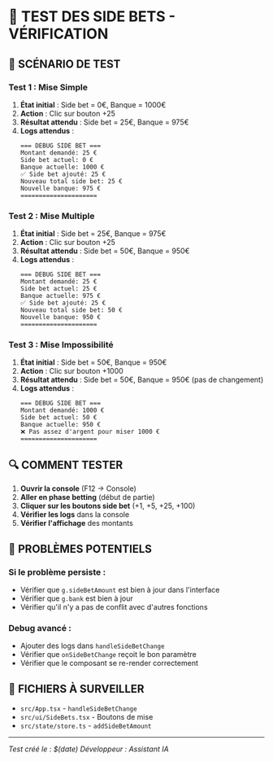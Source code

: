 # 🧪 TEST DES SIDE BETS - VÉRIFICATION

## 🎯 **SCÉNARIO DE TEST**

### **Test 1 : Mise Simple**
1. **État initial** : Side bet = 0€, Banque = 1000€
2. **Action** : Clic sur bouton +25
3. **Résultat attendu** : Side bet = 25€, Banque = 975€
4. **Logs attendus** :
   ```
   === DEBUG SIDE BET ===
   Montant demandé: 25 €
   Side bet actuel: 0 €
   Banque actuelle: 1000 €
   ✅ Side bet ajouté: 25 €
   Nouveau total side bet: 25 €
   Nouvelle banque: 975 €
   =====================
   ```

### **Test 2 : Mise Multiple**
1. **État initial** : Side bet = 25€, Banque = 975€
2. **Action** : Clic sur bouton +25
3. **Résultat attendu** : Side bet = 50€, Banque = 950€
4. **Logs attendus** :
   ```
   === DEBUG SIDE BET ===
   Montant demandé: 25 €
   Side bet actuel: 25 €
   Banque actuelle: 975 €
   ✅ Side bet ajouté: 25 €
   Nouveau total side bet: 50 €
   Nouvelle banque: 950 €
   =====================
   ```

### **Test 3 : Mise Impossibilité**
1. **État initial** : Side bet = 50€, Banque = 950€
2. **Action** : Clic sur bouton +1000
3. **Résultat attendu** : Side bet = 50€, Banque = 950€ (pas de changement)
4. **Logs attendus** :
   ```
   === DEBUG SIDE BET ===
   Montant demandé: 1000 €
   Side bet actuel: 50 €
   Banque actuelle: 950 €
   ❌ Pas assez d'argent pour miser 1000 €
   =====================
   ```

## 🔍 **COMMENT TESTER**

1. **Ouvrir la console** (F12 → Console)
2. **Aller en phase betting** (début de partie)
3. **Cliquer sur les boutons side bet** (+1, +5, +25, +100)
4. **Vérifier les logs** dans la console
5. **Vérifier l'affichage** des montants

## 🚨 **PROBLÈMES POTENTIELS**

### **Si le problème persiste :**
- Vérifier que `g.sideBetAmount` est bien à jour dans l'interface
- Vérifier que `g.bank` est bien à jour
- Vérifier qu'il n'y a pas de conflit avec d'autres fonctions

### **Debug avancé :**
- Ajouter des logs dans `handleSideBetChange`
- Vérifier que `onSideBetChange` reçoit le bon paramètre
- Vérifier que le composant se re-render correctement

## 📝 **FICHIERS À SURVEILLER**

- `src/App.tsx` - `handleSideBetChange`
- `src/ui/SideBets.tsx` - Boutons de mise
- `src/state/store.ts` - `addSideBetAmount`

---
*Test créé le : $(date)*
*Développeur : Assistant IA*